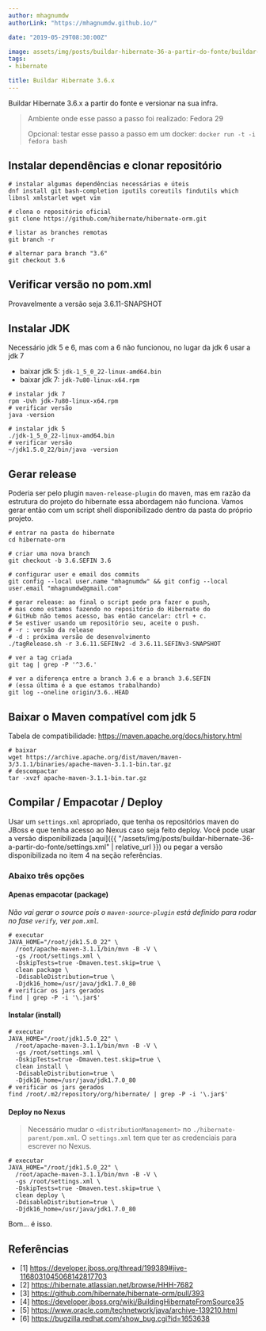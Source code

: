 ```yaml
---
author: mhagnumdw
authorLink: "https://mhagnumdw.github.io/"

date: "2019-05-29T08:30:00Z"

image: assets/img/posts/buildar-hibernate-36-a-partir-do-fonte/buildar-hibernate-36-banner.png
tags:
- hibernate

title: Buildar Hibernate 3.6.x
---
```


Buildar Hibernate 3.6.x a partir do fonte e versionar na sua infra.

<!--more-->

> Ambiente onde esse passo a passo foi realizado: Fedora 29
>
> Opcional: testar esse passo a passo em um docker: `docker run -t -i fedora bash`

## Instalar dependências e clonar repositório

```shell
# instalar algumas dependências necessárias e úteis
dnf install git bash-completion iputils coreutils findutils which libnsl xmlstarlet wget vim

# clona o repositório oficial
git clone https://github.com/hibernate/hibernate-orm.git

# listar as branches remotas
git branch -r

# alternar para branch "3.6"
git checkout 3.6
```

## Verificar versão no pom.xml

Provavelmente a versão seja 3.6.11-SNAPSHOT

## Instalar JDK

Necessário jdk 5 e 6, mas com a 6 não funcionou, no lugar da jdk 6 usar a jdk 7

- baixar jdk 5: `jdk-1_5_0_22-linux-amd64.bin`
- baixar jdk 7: `jdk-7u80-linux-x64.rpm`

```shell
# instalar jdk 7
rpm -Uvh jdk-7u80-linux-x64.rpm
# verificar versão
java -version

# instalar jdk 5
./jdk-1_5_0_22-linux-amd64.bin
# verificar versão
~/jdk1.5.0_22/bin/java -version
```

## Gerar release

Poderia ser pelo plugin `maven-release-plugin` do maven, mas em razão da estrutura do projeto do hibernate essa abordagem não funciona. Vamos gerar então com um script shell disponibilizado dentro da pasta do próprio projeto.

```shell
# entrar na pasta do hibernate
cd hibernate-orm

# criar uma nova branch
git checkout -b 3.6.SEFIN 3.6

# configurar user e email dos commits
git config --local user.name "mhagnumdw" && git config --local user.email "mhagnumdw@gmail.com"

# gerar release: ao final o script pede pra fazer o push,
# mas como estamos fazendo no repositório do Hibernate do
# GitHub não temos acesso, bas então cancelar: ctrl + c.
# Se estiver usando um repositório seu, aceite o push.
# -r : versão da release
# -d : próxima versão de desenvolvimento
./tagRelease.sh -r 3.6.11.SEFINv2 -d 3.6.11.SEFINv3-SNAPSHOT

# ver a tag criada
git tag | grep -P '^3.6.'

# ver a diferença entre a branch 3.6 e a branch 3.6.SEFIN
# (essa última é a que estamos trabalhando)
git log --oneline origin/3.6..HEAD
```

## Baixar o Maven compatível com jdk 5

Tabela de compatibilidade: <https://maven.apache.org/docs/history.html>

```shell
# baixar
wget https://archive.apache.org/dist/maven/maven-3/3.1.1/binaries/apache-maven-3.1.1-bin.tar.gz
# descompactar
tar -xvzf apache-maven-3.1.1-bin.tar.gz
```

## Compilar / Empacotar / Deploy

Usar um `settings.xml` apropriado, que tenha os repositórios maven do JBoss e que tenha acesso ao Nexus caso seja feito deploy. Você pode usar a versão disponibilizada [aqui]({{ "/assets/img/posts/buildar-hibernate-36-a-partir-do-fonte/settings.xml" | relative_url }}) ou pegar a versão disponibilizada no item 4 na seção referências.

### Abaixo três opções

#### Apenas empacotar (package)

_Não vai gerar o source pois o `maven-source-plugin` está definido para rodar no fase `verify`, ver `pom.xml`._

```shell
# executar
JAVA_HOME="/root/jdk1.5.0_22" \
  /root/apache-maven-3.1.1/bin/mvn -B -V \
  -gs /root/settings.xml \
  -DskipTests=true -Dmaven.test.skip=true \
  clean package \
  -DdisableDistribution=true \
  -Djdk16_home=/usr/java/jdk1.7.0_80
# verificar os jars gerados
find | grep -P -i '\.jar$'
```

#### Instalar (install)

```shell
# executar
JAVA_HOME="/root/jdk1.5.0_22" \
  /root/apache-maven-3.1.1/bin/mvn -B -V \
  -gs /root/settings.xml \
  -DskipTests=true -Dmaven.test.skip=true \
  clean install \
  -DdisableDistribution=true \
  -Djdk16_home=/usr/java/jdk1.7.0_80
# verificar os jars gerados
find /root/.m2/repository/org/hibernate/ | grep -P -i '\.jar$'
```

#### Deploy no Nexus

> Necessário mudar o `<distributionManagement>` no `./hibernate-parent/pom.xml`. O `settings.xml` tem que ter as credenciais para escrever no Nexus.

```shell
# executar
JAVA_HOME="/root/jdk1.5.0_22" \
  /root/apache-maven-3.1.1/bin/mvn -B -V \
  -gs /root/settings.xml \
  -DskipTests=true -Dmaven.test.skip=true \
  clean deploy \
  -DdisableDistribution=true \
  -Djdk16_home=/usr/java/jdk1.7.0_80
```

Bom... é isso.

## Referências

- [1] <https://developer.jboss.org/thread/199389#jive-1168031045068142817703>
- [2] <https://hibernate.atlassian.net/browse/HHH-7682>
- [3] <https://github.com/hibernate/hibernate-orm/pull/393>
- [4] <https://developer.jboss.org/wiki/BuildingHibernateFromSource35>
- [5] <https://www.oracle.com/technetwork/java/archive-139210.html>
- [6] <https://bugzilla.redhat.com/show_bug.cgi?id=1653638>
